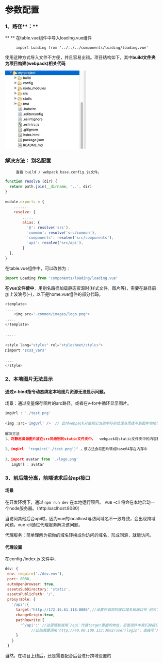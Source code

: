 # 参数配置

### 1、路径**：**

**      **   在table.vue组件中导入loading.vue组件

```
     import Loading from '../../../components/loading/loading.vue'
```

使用这种方式导入文件不方便，并且容易出错。项目结构如下，其中**build文件夹为项目构建\(webpack\)相关代码**

![](/assets/import.png)

### 解决方法： 别名配置

```
     查看 build / webpack.base.config.js文件。
```

```js
function resolve (dir) {
  return path.join(__dirname, '..', dir)
}

module.exports = {
    .......
    resolve: {
        .....
        alias: {
          '@': resolve('src'),
          'common': resolve('src/common'),
          'components': resolve('src/components'),
          'api': resolve('src/api'),
        }
  },  
}
```

在table.vue组件中，可以改修为：

```js
import Loading from 'components/loading/loading.vue'
```

**在vue文件使中**，用别名路径加载静态资源时\(样式文件，图片等\)，需要在路径前加上波浪号\(~\)，以下是home.vue组件的部分代码。

```js
<template>
......
    <img src='~common/images/logo.png'>
.....
</template>

.....

<style lang="stylus" rel="stylesheet/stylus"> 
@import 'scss_vars'

....
</style>
```

### 

### 2、本地图片无法显示

#### 通过v-bind指令动态绑定本地图片资源无法显示问题。

场景：通过变量保存图片的src路径，或者在v-for中循环显示图片。

```js
imgUrl : './test.png'

<img :src='imgUrl' />  // 此时webpack只会把它当做字符串处理从而找不到图片地址(即不会对该图片进行打包)，无法正确引用该本地图片

解决方法
1、将静态资源图片放在src同级别的static文件夹中。  webpack将static文件夹中的内容拷贝到项目运行的根目录下。不会编译与压缩

2、imgUrl: "require('./test.png')" ，该方法会将图片转成base64存在内存中

3、import avatar from './logo.png'
   imgUrl : avatar
```

### 

### 3、前后端分离，前端请求后台api接口

#### 场景

在开发环境下，通过 `npm run dev`  在本地运行项目。 vue -cli 将会在本地启动一个node服务器。（http:loaclhost:8080）

当访问其他后台api时，因为vue的localhost与访问域名不一致导致，会出现跨域问题。vue-cli通过代理服务解决该问题。

代理服务：简单理解为把你的域名转换成你访问的域名，形成同源，就能访问。

#### 代理设置

在config /index.js 文件中，

```js
dev: {
 env: require('./dev.env'),
 port: 8080,
 autoOpenBrowser: true,
 assetsSubDirectory: 'static',
 assetsPublicPath: '/',
 proxyTable: {
   '/api':{
     target:"http://172.16.61.118:8086",//设置你调用的接口域名和端口号 别忘了加http
     changeOrigin:true,
     pathRewrite:{
       '^/api':''//这里理解成用‘/api'代替target里面的地址，后面组件中我们掉接口时直接用api代替 
            //比如我要调用'http://40.00.100.133:3002/user/login'，直接写‘/api/user/login'即可
     }
   }
 }
```

当然，在项目上线后，还是需要配合后台进行跨域设置的

